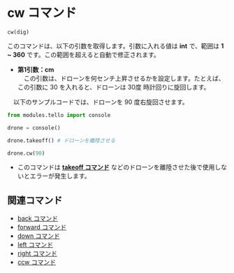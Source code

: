 # cw コマンド

```cw(dig)```
<br>

 このコマンドは、以下の引数を取得します。引数に入れる値は **int** で、範囲は **1 ~ 360** です。この範囲を超えると自動で修正されます。

- **第1引数：cm**<br>
　この引数は、ドローンを何センチ上昇させるかを設定します。たとえば、この引数に 30 を入れると、ドローンは 30度 時計回りに旋回します。

　以下のサンプルコードでは、ドローンを 90 度右旋回させます。

```python
from modules.tello import console

drone = console()

drone.takeoff() # ドローンを離陸させる

drone.cw(90)
```

- このコマンドは **[takeoff コマンド]()** などのドローンを離陸させた後で使用しないとエラーが発生します。

## 関連コマンド

- [back コマンド]()
- [forward コマンド]()
- [down コマンド]()
- [left コマンド]()
- [right コマンド]()
- [ccw コマンド]()
